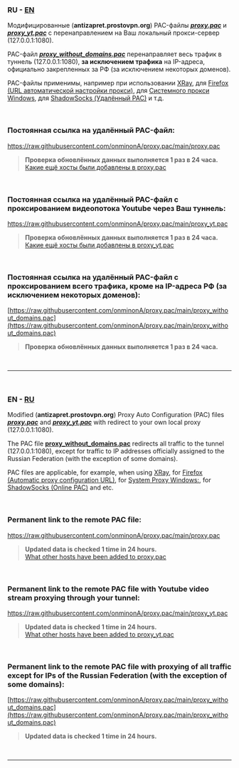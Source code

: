 

### RU - [EN](https://github.com/onminonA/proxy.pac#en---ru)

Модифицированные (**antizapret.prostovpn.org**) PAC-файлы [**_proxy.pac_**](https://github.com/onminonA/proxy.pac#%D0%BF%D0%BE%D1%81%D1%82%D0%BE%D1%8F%D0%BD%D0%BD%D0%B0%D1%8F-%D1%81%D1%81%D1%8B%D0%BB%D0%BA%D0%B0-%D0%BD%D0%B0-%D1%83%D0%B4%D0%B0%D0%BB%D1%91%D0%BD%D0%BD%D1%8B%D0%B9-pac-%D1%84%D0%B0%D0%B9%D0%BB) и [**_proxy_yt.pac_**](https://github.com/onminonA/proxy.pac#%D0%BF%D0%BE%D1%81%D1%82%D0%BE%D1%8F%D0%BD%D0%BD%D0%B0%D1%8F-%D1%81%D1%81%D1%8B%D0%BB%D0%BA%D0%B0-%D0%BD%D0%B0-%D1%83%D0%B4%D0%B0%D0%BB%D1%91%D0%BD%D0%BD%D1%8B%D0%B9-pac-%D1%84%D0%B0%D0%B9%D0%BB-%D1%81-%D0%BF%D1%80%D0%BE%D0%BA%D1%81%D0%B8%D1%80%D0%BE%D0%B2%D0%B0%D0%BD%D0%B8%D0%B5%D0%BC-%D0%B2%D0%B8%D0%B4%D0%B5%D0%BE%D0%BF%D0%BE%D1%82%D0%BE%D0%BA%D0%B0-youtube-%D1%87%D0%B5%D1%80%D0%B5%D0%B7-%D0%B2%D0%B0%D1%88-%D1%82%D1%83%D0%BD%D0%BD%D0%B5%D0%BB%D1%8C) с перенаправлением на Ваш локальный прокси-сервер (127.0.0.1:1080).  

PAC-файл [**_proxy_without_domains.pac_**](https://github.com/onminonA/proxy.pac#%D0%BF%D0%BE%D1%81%D1%82%D0%BE%D1%8F%D0%BD%D0%BD%D0%B0%D1%8F-%D1%81%D1%81%D1%8B%D0%BB%D0%BA%D0%B0-%D0%BD%D0%B0-%D1%83%D0%B4%D0%B0%D0%BB%D1%91%D0%BD%D0%BD%D1%8B%D0%B9-pac-%D1%84%D0%B0%D0%B9%D0%BB-%D1%81-%D0%BF%D1%80%D0%BE%D0%BA%D1%81%D0%B8%D1%80%D0%BE%D0%B2%D0%B0%D0%BD%D0%B8%D0%B5%D0%BC-%D0%B2%D1%81%D0%B5%D0%B3%D0%BE-%D1%82%D1%80%D0%B0%D1%84%D0%B8%D0%BA%D0%B0-%D0%BA%D1%80%D0%BE%D0%BC%D0%B5-%D0%BD%D0%B0-ip-%D0%B0%D0%B4%D1%80%D0%B5c%D0%B0-%D1%80%D1%84-%D0%B7%D0%B0-%D0%B8%D1%81%D0%BA%D0%BB%D1%8E%D1%87%D0%B5%D0%BD%D0%B8%D0%B5%D0%BC-%D0%BD%D0%B5%D0%BA%D0%BE%D1%82%D0%BE%D1%80%D1%8B%D1%85-%D0%B4%D0%BE%D0%BC%D0%B5%D0%BD%D0%BE%D0%B2) перенаправляет весь трафик в туннель (127.0.0.1:1080), **за исключением трафика** на IP-адреса, официально закрепленных за РФ (за исключением некоторых доменов).  

PAC-файлы применимы, например при использовании [XRay](https://github.com/XTLS/Xray-examples), для [Firefox (URL автоматической настройки прокси)](https://github.com/onminonA/proxy.pac/wiki#firefox), для [Системного прокси Windows](https://github.com/onminonA/proxy.pac/wiki#%D1%81%D0%B8%D1%81%D1%82%D0%B5%D0%BC%D0%BD%D1%8B%D0%B9-%D0%BF%D1%80%D0%BE%D0%BA%D1%81%D0%B8-windows), для [ShadowSocks (Удалённый PAC)](https://github.com/onminonA/proxy.pac/wiki#shadowsocks) и т.д.

<br>

### Постоянная ссылка на удалённый PAC-файл:
https://raw.githubusercontent.com/onminonA/proxy.pac/main/proxy.pac
>**Проверка обновлённых данных выполняется 1 раз в 24 часа.**   
>[Какие ещё хосты были добавлены в proxy.pac](https://github.com/onminonA/proxy.pac/wiki/proxy(_yt).pac#ru---en)

<br>

### Постоянная ссылка на удалённый PAC-файл с проксированием видеопотока Youtube через Ваш туннель:
https://raw.githubusercontent.com/onminonA/proxy.pac/main/proxy_yt.pac
>**Проверка обновлённых данных выполняется 1 раз в 24 часа.**   
>[Какие ещё хосты были добавлены в proxy_yt.pac](https://github.com/onminonA/proxy.pac/wiki/proxy(_yt).pac#ru---en)

<br>

### Постоянная ссылка на удалённый PAC-файл с проксированием всего трафика, кроме на IP-адреcа РФ (за исключением некоторых доменов):
[https://raw.githubusercontent.com/onminonA/proxy.pac/main/proxy_without_domains.pac](https://raw.githubusercontent.com/onminonA/proxy.pac/main/proxy_without_domains.pac)
>**Проверка обновлённых данных выполняется 1 раз в 24 часа.**   

<br>


---

<br>

### EN - [RU](https://github.com/onminonA/proxy.pac#ru---en)

Modified (**antizapret.prostovpn.org**) Proxy Auto Configuration (PAC) files [**_proxy.pac_**](https://github.com/onminonA/proxy.pac#permanent-link-to-the-remote-pac-file) and [**_proxy_yt.pac_**](https://github.com/onminonA/proxy.pac#permanent-link-to-the-remote-pac-file-with-youtube-video-stream-proxying-through-your-tunnel) with redirect to your own local proxy (127.0.0.1:1080).  

The PAC file [**proxy_without_domains.pac**](https://github.com/onminonA/proxy.pac#permanent-link-to-the-remote-pac-file-with-proxying-of-all-traffic-except-for-ips-of-the-russian-federation-with-the-exception-of-some-domains) redirects all traffic to the tunnel (127.0.0.1:1080), except for traffic to IP addresses officially assigned to the Russian Federation (with the exception of some domains).  

PAC files are applicable, for example, when using [XRay](https://github.com/XTLS/Xray-examples), for [Firefox (Automatic proxy configuration URL)](https://github.com/onminonA/proxy.pac/wiki#firefox-1), for [System Proxy Windows:](https://github.com/onminonA/proxy.pac/wiki#system-proxy-windows), for [ShadowSocks (Online PAC)](https://github.com/onminonA/proxy.pac/wiki#shadowsocks-1) and etc.

<br>

### Permanent link to the remote PAC file:
https://raw.githubusercontent.com/onminonA/proxy.pac/main/proxy.pac
>**Updated data is checked 1 time in 24 hours.**   
>[What other hosts have been added to proxy.pac](https://github.com/onminonA/proxy.pac/wiki/proxy(_yt).pac#en---ru)

<br>

### Permanent link to the remote PAC file with Youtube video stream proxying through your tunnel:
https://raw.githubusercontent.com/onminonA/proxy.pac/main/proxy_yt.pac
>**Updated data is checked 1 time in 24 hours.**   
>[What other hosts have been added to proxy_yt.pac](https://github.com/onminonA/proxy.pac/wiki/proxy(_yt).pac#en---ru)

<br>

### Permanent link to the remote PAC file with proxying of all traffic except for IPs of the Russian Federation (with the exception of some domains):
[https://raw.githubusercontent.com/onminonA/proxy.pac/main/proxy_without_domains.pac](https://raw.githubusercontent.com/onminonA/proxy.pac/main/proxy_without_domains.pac)
>**Updated data is checked 1 time in 24 hours.**   

<br>


---
<br>
<br>
<br>
<br>
<br>
<br>
<br>
<br>
<br>
<br>
<br>
<br>
<br>
<br>
<br>
<br>
<br>
<br>
<br>
<br>
<br>
<br>
<br>
<br>
<br>
<br>
<br>
<br>
<br>
<br>

